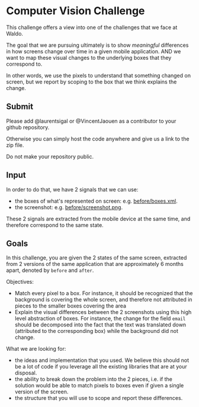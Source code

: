 # Computer Vision Challenge

This challenge offers a view into one of the challenges that we face at Waldo.

The goal that we are pursuing ultimately is to show *meaningful* differences in how screens change
over time in a given mobile application. AND we want to map these visual changes to the underlying
boxes that they correspond to.

In other words, we use the pixels to understand that something changed on screen, but we report
by scoping to the box that we think explains the change.

## Submit

Please add @laurentsigal or @VincentJaouen as a contributor to your github repository.

Otherwise you can simply host the code anywhere and give us a link to the zip file.

Do not make your repository public.

## Input

In order to do that, we have 2 signals that we can use:
- the boxes of what's represented on screen: e.g. [before/boxes.xml](https://github.com/waldoapp/cv-challenge/blob/master/before/boxes.xml).
- the screenshot: e.g. [before/screenshot.png](https://github.com/waldoapp/cv-challenge/blob/master/before/screenshot.png).

These 2 signals are extracted from the mobile device at the same time, and therefore correspond
to the same state.

## Goals

In this challenge, you are given the 2 states of the same screen, extracted from 2
versions of the same application that are approximately 6 months apart, denoted by
`before` and `after`.

Objectives:
- Match every pixel to a box. For instance, it should be recognized that the background is
covering the whole screen, and therefore not attributed in pieces to the smaller boxes
covering the area
- Explain the visual differences between the 2 screenshots using this high level
abstraction of boxes. For instance, the change for the field `email` should be decomposed into
the fact that the text was translated down (attributed to the corresponding box) while the
background did not change.

What we are looking for:
- the ideas and implementation that you used. We believe this should not be a lot of code
if you leverage all the existing libraries that are at your disposal.
- the ability to break down the problem into the 2 pieces, i.e. if the solution would be able
to match pixels to boxes even if given a single version of the screen.
- the structure that you will use to scope and report these differences.
